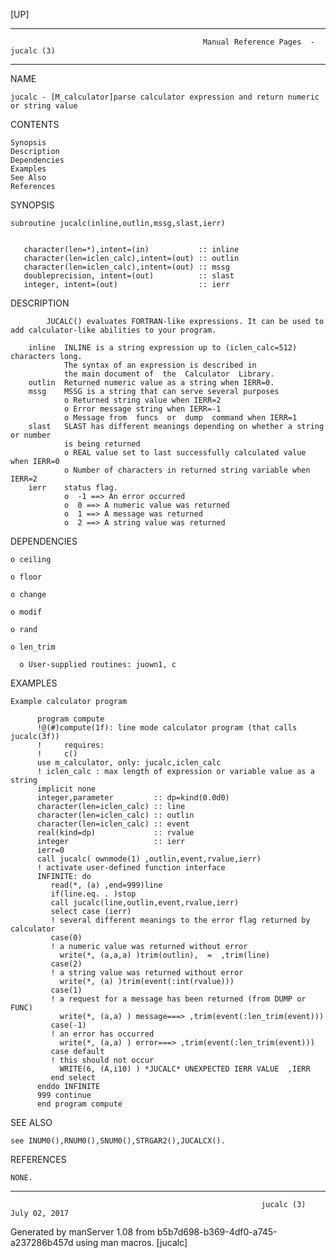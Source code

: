 [UP]

-----------------------------------------------------------------------------------------------------------------------------------
                                               Manual Reference Pages  - jucalc (3)
-----------------------------------------------------------------------------------------------------------------------------------
                                                                 
NAME

    jucalc - [M_calculator]parse calculator expression and return numeric or string value

CONTENTS

    Synopsis
    Description
    Dependencies
    Examples
    See Also
    References

SYNOPSIS

    subroutine jucalc(inline,outlin,mssg,slast,ierr)


       character(len=*),intent=(in)           :: inline
       character(len=iclen_calc),intent=(out) :: outlin
       character(len=iclen_calc),intent=(out) :: mssg
       doubleprecision, intent=(out)          :: slast
       integer, intent=(out)                  :: ierr



DESCRIPTION

            JUCALC() evaluates FORTRAN-like expressions. It can be used to add calculator-like abilities to your program.

        inline  INLINE is a string expression up to (iclen_calc=512) characters long.
                The syntax of an expression is described in
                the main document of  the  Calculator  Library.
        outlin  Returned numeric value as a string when IERR=0.
        mssg    MSSG is a string that can serve several purposes
                o Returned string value when IERR=2
                o Error message string when IERR=-1
                o Message from  funcs  or  dump  command when IERR=1
        slast   SLAST has different meanings depending on whether a string or number
                is being returned
                o REAL value set to last successfully calculated value when IERR=0
                o Number of characters in returned string variable when IERR=2
        ierr    status flag.
                o  -1 ==> An error occurred
                o  0 ==> A numeric value was returned
                o  1 ==> A message was returned
                o  2 ==> A string value was returned

DEPENDENCIES

    o ceiling

    o floor

    o change

    o modif

    o rand

    o len_trim

      o User-supplied routines: juown1, c

EXAMPLES

    Example calculator program

          program compute
          !@(#)compute(1f): line mode calculator program (that calls jucalc(3f))
          !     requires:
          !     c()
          use m_calculator, only: jucalc,iclen_calc
          ! iclen_calc : max length of expression or variable value as a string
          implicit none
          integer,parameter         :: dp=kind(0.0d0)
          character(len=iclen_calc) :: line
          character(len=iclen_calc) :: outlin
          character(len=iclen_calc) :: event
          real(kind=dp)             :: rvalue
          integer                   :: ierr
          ierr=0
          call jucalc( ownmode(1) ,outlin,event,rvalue,ierr)
          ! activate user-defined function interface
          INFINITE: do
             read(*, (a) ,end=999)line
             if(line.eq. . )stop
             call jucalc(line,outlin,event,rvalue,ierr)
             select case (ierr)
             ! several different meanings to the error flag returned by calculator
             case(0)
             ! a numeric value was returned without error
               write(*, (a,a,a) )trim(outlin),  =  ,trim(line)
             case(2)
             ! a string value was returned without error
               write(*, (a) )trim(event(:int(rvalue)))
             case(1)
             ! a request for a message has been returned (from DUMP or FUNC)
               write(*, (a,a) ) message===> ,trim(event(:len_trim(event)))
             case(-1)
             ! an error has occurred
               write(*, (a,a) ) error===> ,trim(event(:len_trim(event)))
             case default
             ! this should not occur
               WRITE(6, (A,i10) ) *JUCALC* UNEXPECTED IERR VALUE  ,IERR
             end select
          enddo INFINITE
          999 continue
          end program compute



SEE ALSO

    see INUM0(),RNUM0(),SNUM0(),STRGAR2(),JUCALCX().

REFERENCES

    NONE.

-----------------------------------------------------------------------------------------------------------------------------------

                                                            jucalc (3)                                                July 02, 2017

Generated by manServer 1.08 from b5b7d698-b369-4df0-a745-a237286b457d using man macros.
                                                             [jucalc]
